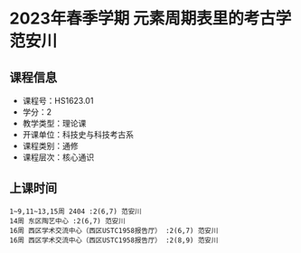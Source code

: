 # 2023年春季学期 元素周期表里的考古学 范安川






## 课程信息

- 课程号：HS1623.01
- 学分：2
- 教学类型：理论课
- 开课单位：科技史与科技考古系
- 课程类别：通修
- 课程层次：核心通识

## 上课时间

```
1~9,11~13,15周 2404 :2(6,7) 范安川
14周 东区陶艺中心 :2(6,7) 范安川
16周 西区学术交流中心（西区USTC1958报告厅） :2(6,7) 范安川
16周 西区学术交流中心（西区USTC1958报告厅） :2(8,9) 范安川
```

